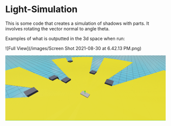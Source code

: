 # Light-Simulation

This is some code that creates a simulation of shadows with parts. It involves rotating the vector normal to angle theta.

Examples of what is outputted in the 3d space when run:

![Full View](/images/Screen Shot 2021-08-30 at 6.42.13 PM.png)

![Angled View](/images/angledview.png)
